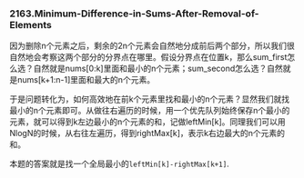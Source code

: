 ### 2163.Minimum-Difference-in-Sums-After-Removal-of-Elements

因为删除n个元素之后，剩余的2n个元素会自然地分成前后两个部分，所以我们很自然地会考察这两个部分的分界点在哪里。假设分界点在位置k，那么sum_first怎么选？自然就是nums[0:k]里面和最小的n个元素；sum_second怎么选？自然就是nums[k+1:n-1]里面和最大的n个元素。

于是问题转化为，如何高效地在前k个元素里找和最小的n个元素？显然我们就找最小的n个元素即可。从做往右遍历的时候，用一个优先队列始终保存n个最小的元素，就可以得到k左边最小的n个元素的和，记做leftMin[k]。同理我们可以用NlogN的时候，从右往左遍历，得到rightMax[k]，表示k右边最大的n个元素的和。

本题的答案就是找一个全局最小的```leftMin[k]-rightMax[k+1]```.

